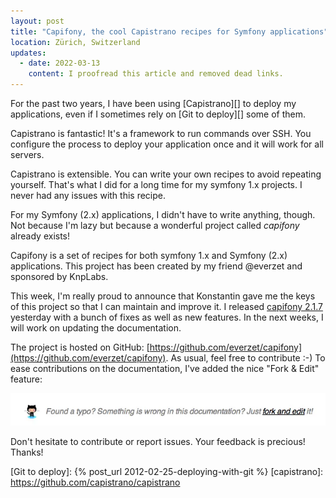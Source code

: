 ```yaml
---
layout: post
title: "Capifony, the cool Capistrano recipes for Symfony applications"
location: Zürich, Switzerland
updates:
  - date: 2022-03-13
    content: I proofread this article and removed dead links.
---
```


For the past two years, I have been using [Capistrano][] to deploy my
applications, even if I sometimes rely on [Git to deploy][] some of them.

Capistrano is fantastic! It's a framework to run commands over SSH. You
configure the process to deploy your application once and it will work for all
servers.

Capistrano is extensible. You can write your own recipes to avoid repeating
yourself. That's what I did for a long time for my symfony 1.x projects. I never
had any issues with this recipe.

For my Symfony (2.x) applications, I didn't have to write anything, though. Not
because I'm lazy but because a wonderful project called _capifony_ already
exists!

Capifony is a set of recipes for both symfony 1.x and Symfony (2.x)
applications. This project has been created by my friend @everzet and sponsored
by KnpLabs.

This week, I'm really proud to announce that Konstantin gave me the keys of this
project so that I can maintain and improve it. I released [capifony
2.1.7](https://rubygems.org/gems/capifony) yesterday with a bunch of fixes as
well as new features. In the next weeks, I will work on updating the
documentation.

The project is hosted on GitHub:
[https://github.com/everzet/capifony](https://github.com/everzet/capifony). As
usual, feel free to contribute :-) To ease contributions on the documentation,
I've added the nice "Fork & Edit" feature:

![](/images/posts/2012/06/fork_and_edit_capifony.webp)

Don't hesitate to contribute or report issues. Your feedback is precious!
Thanks!

[Git to deploy]: {% post_url 2012-02-25-deploying-with-git %}
[capistrano]: https://github.com/capistrano/capistrano
